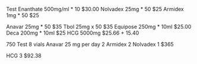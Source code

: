 Test Enanthate 500mg/ml * 10 $30.00 
Nolvadex 25mg * 50 $25
Armidex 1mg * 50 $25

Anavar 25mg * 50 $35
Tbol 25mg x 50 $35
Equipose 250mg * 10ml $25.00
Deca 200mg * 10ml $25
HCG 5000mg $25.66 + 15.40


750 Test 8 vials
Anavar 25 mg per day 2
Armidex 2
Nolvadex 1
$365

HCG 3
$92.38
